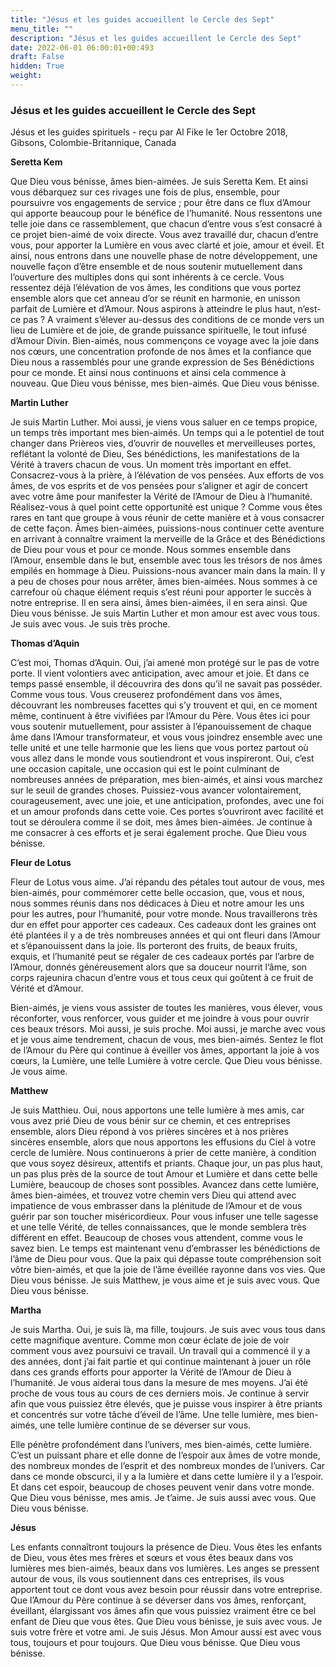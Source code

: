 ```yaml
---
title: "Jésus et les guides accueillent le Cercle des Sept"
menu_title: ""
description: "Jésus et les guides accueillent le Cercle des Sept"
date: 2022-06-01 06:00:01+00:493
draft: False
hidden: True
weight:
---
```

### Jésus et les guides accueillent le Cercle des Sept

Jésus et les guides spirituels - reçu par Al Fike le 1er Octobre 2018, Gibsons, Colombie-Britannique, Canada

**Seretta Kem**

Que Dieu vous bénisse, âmes bien-aimées. Je suis Seretta Kem. Et ainsi vous débarquez sur ces rivages une fois de plus, ensemble, pour poursuivre vos engagements de service ; pour être dans ce flux d’Amour qui apporte beaucoup pour le bénéfice de l’humanité. Nous ressentons une telle joie dans ce rassemblement, que chacun d’entre vous s’est consacré à ce projet bien-aimé de voix directe. Vous avez travaillé dur, chacun d’entre vous, pour apporter la Lumière en vous avec clarté et joie, amour et éveil. Et ainsi, nous entrons dans une nouvelle phase de notre développement, une nouvelle façon d’être ensemble et de nous soutenir mutuellement dans l’ouverture des multiples dons qui sont inhérents à ce cercle. Vous ressentez déjà l’élévation de vos âmes, les conditions que vous portez ensemble alors que cet anneau d’or se réunit en harmonie, en unisson parfait de Lumière et d’Amour. Nous aspirons à atteindre le plus haut, n’est-ce pas ? A vraiment s’élever au-dessus des conditions de ce monde vers un lieu de Lumière et de joie, de grande puissance spirituelle, le tout infusé d’Amour Divin. Bien-aimés, nous commençons ce voyage avec la joie dans nos cœurs, une concentration profonde de nos âmes et la confiance que Dieu nous a rassemblés pour une grande expression de Ses Bénédictions pour ce monde. Et ainsi nous continuons et ainsi cela commence à nouveau. Que Dieu vous bénisse, mes bien-aimés. Que Dieu vous bénisse.

**Martin Luther**

Je suis Martin Luther. Moi aussi, je viens vous saluer en ce temps propice, un temps très important mes bien-aimés. Un temps qui a le potentiel de tout changer dans Prièreos vies, d’ouvrir de nouvelles et merveilleuses portes, reflétant la volonté de Dieu, Ses bénédictions, les manifestations de la Vérité à travers chacun de vous. Un moment très important en effet. Consacrez-vous à la prière, à l’élévation de vos pensées. Aux efforts de vos âmes, de vos esprits et de vos pensées pour s’aligner et agir de concert avec votre âme pour manifester la Vérité de l’Amour de Dieu à l’humanité. Réalisez-vous à quel point cette opportunité est unique ? Comme vous êtes rares en tant que groupe à vous réunir de cette manière et à vous consacrer de cette façon. Âmes bien-aimées, puissions-nous continuer cette aventure en arrivant à connaître vraiment la merveille de la Grâce et des Bénédictions de Dieu pour vous et pour ce monde. Nous sommes ensemble dans l’Amour, ensemble dans le but, ensemble avec tous les trésors de nos âmes empilés en hommage à Dieu. Puissions-nous avancer main dans la main. Il y a peu de choses pour nous arrêter, âmes bien-aimées. Nous sommes à ce carrefour où chaque élément requis s’est réuni pour apporter le succès à notre entreprise. Il en sera ainsi, âmes bien-aimées, il en sera ainsi. Que Dieu vous bénisse. Je suis Martin Luther et mon amour est avec vous tous. Je suis avec vous. Je suis très proche.

**Thomas d’Aquin**

C’est moi, Thomas d’Aquin. Oui, j’ai amené mon protégé sur le pas de votre porte. Il vient volontiers avec anticipation, avec amour et joie. Et dans ce temps passé ensemble, il découvrira des dons qu’il ne savait pas posséder. Comme vous tous. Vous creuserez profondément dans vos âmes, découvrant les nombreuses facettes qui s’y trouvent et qui, en ce moment même, continuent à être vivifiées par l’Amour du Père. Vous êtes ici pour vous soutenir mutuellement, pour assister à l’épanouissement de chaque âme dans l’Amour transformateur, et vous vous joindrez ensemble avec une telle unité et une telle harmonie que les liens que vous portez partout où vous allez dans le monde vous soutiendront et vous inspireront. Oui, c’est une occasion capitale, une occasion qui est le point culminant de nombreuses années de préparation, mes bien-aimés, et ainsi vous marchez sur le seuil de grandes choses. Puissiez-vous avancer volontairement, courageusement, avec une joie, et une anticipation, profondes, avec une foi et un amour profonds dans cette voie. Ces portes s’ouvriront avec facilité et tout se déroulera comme il se doit, mes âmes bien-aimées. Je continue à me consacrer à ces efforts et je serai également proche. Que Dieu vous bénisse.

**Fleur de Lotus**

Fleur de Lotus vous aime. J’ai répandu des pétales tout autour de vous, mes bien-aimés, pour commémorer cette belle occasion, que, vous et nous, nous sommes réunis dans nos dédicaces à Dieu et notre amour les uns pour les autres, pour l’humanité, pour votre monde. Nous travaillerons très dur en effet pour apporter ces cadeaux. Ces cadeaux dont les graines ont été plantées il y a de très nombreuses années et qui ont fleuri dans l’Amour et s’épanouissent dans la joie. Ils porteront des fruits, de beaux fruits, exquis, et l’humanité peut se régaler de ces cadeaux portés par l’arbre de l’Amour, donnés généreusement alors que sa douceur nourrit l’âme, son corps rajeunira chacun d’entre vous et tous ceux qui goûtent à ce fruit de Vérité et d’Amour.

Bien-aimés, je viens vous assister de toutes les manières, vous élever, vous réconforter, vous renforcer, vous guider et me joindre à vous pour ouvrir ces beaux trésors. Moi aussi, je suis proche. Moi aussi, je marche avec vous et je vous aime tendrement, chacun de vous, mes bien-aimés. Sentez le flot de l’Amour du Père qui continue à éveiller vos âmes, apportant la joie à vos cœurs, la Lumière, une telle Lumière à votre cercle. Que Dieu vous bénisse. Je vous aime.

**Matthew**

Je suis Matthieu. Oui, nous apportons une telle lumière à mes amis, car vous avez prié Dieu de vous bénir sur ce chemin, et ces entreprises ensemble, alors Dieu répond à vos prières sincères et à nos prières sincères ensemble, alors que nous apportons les effusions du Ciel à votre cercle de lumière. Nous continuerons à prier de cette manière, à condition que vous soyez désireux, attentifs et priants. Chaque jour, un pas plus haut, un pas plus près de la source de tout Amour et Lumière et dans cette belle Lumière, beaucoup de choses sont possibles. Avancez dans cette lumière, âmes bien-aimées, et trouvez votre chemin vers Dieu qui attend avec impatience de vous embrasser dans la plénitude de l’Amour et de vous guérir par son toucher miséricordieux. Pour vous infuser une telle sagesse et une telle Vérité, de telles connaissances, que le monde semblera très différent en effet. Beaucoup de choses vous attendent, comme vous le savez bien. Le temps est maintenant venu d’embrasser les bénédictions de l’âme de Dieu pour vous. Que la paix qui dépasse toute compréhension soit vôtre bien-aimés, et que la joie de l’âme éveillée rayonne dans vos vies. Que Dieu vous bénisse. Je suis Matthew, je vous aime et je suis avec vous. Que Dieu vous bénisse.

**Martha**

Je suis Martha. Oui, je suis là, ma fille, toujours. Je suis avec vous tous dans cette magnifique aventure. Comme mon cœur éclate de joie de voir comment vous avez poursuivi ce travail. Un travail qui a commencé il y a des années, dont j’ai fait partie et qui continue maintenant à jouer un rôle dans ces grands efforts pour apporter la Vérité de l’Amour de Dieu à l’humanité. Je vous aiderai tous dans la mesure de mes moyens. J’ai été proche de vous tous au cours de ces derniers mois. Je continue à servir afin que vous puissiez être élevés, que je puisse vous inspirer à être priants et concentrés sur votre tâche d’éveil de l’âme. Une telle lumière, mes bien-aimés, une telle lumière continue de se déverser sur vous.

Elle pénètre profondément dans l’univers, mes bien-aimés, cette lumière. C’est un puissant phare et elle donne de l’espoir aux âmes de votre monde, des nombreux mondes de l’esprit et des nombreux mondes de l’univers. Car dans ce monde obscurci, il y a la lumière et dans cette lumière il y a l’espoir. Et dans cet espoir, beaucoup de choses peuvent venir dans votre monde. Que Dieu vous bénisse, mes amis. Je t’aime. Je suis aussi avec vous. Que Dieu vous bénisse.

**Jésus**

Les enfants connaîtront toujours la présence de Dieu. Vous êtes les enfants de Dieu, vous êtes mes frères et sœurs et vous êtes beaux dans vos lumières mes bien-aimés, beaux dans vos lumières. Les anges se pressent autour de vous, ils vous soutiennent dans ces entreprises, ils vous apportent tout ce dont vous avez besoin pour réussir dans votre entreprise. Que l’Amour du Père continue à se déverser dans vos âmes, renforçant, éveillant, élargissant vos âmes afin que vous puissiez vraiment être ce bel enfant de Dieu que vous êtes. Que Dieu vous bénisse, je suis avec vous. Je suis votre frère et votre ami. Je suis Jésus. Mon Amour aussi est avec vous tous, toujours et pour toujours. Que Dieu vous bénisse. Que Dieu vous bénisse.
